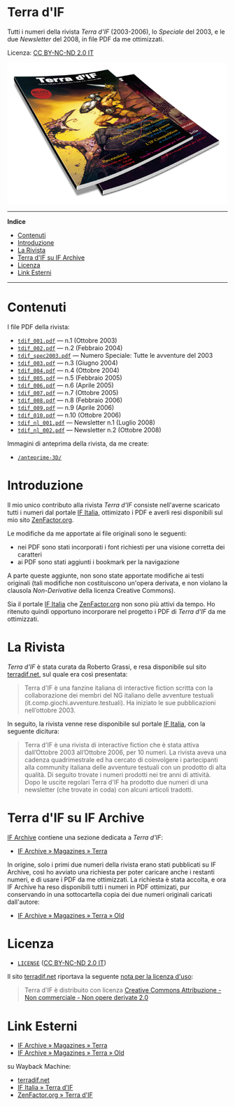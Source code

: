 # Terra d'IF

Tutti i numeri della rivista _Terra d'IF_ (2003-2006), lo _Speciale_ del 2003, e le due _Newsletter_ del 2008, in file PDF da me ottimizzati.

Licenza: [CC BY-NC-ND 2.0 IT]

![Anteprima 3D Terra d'IF][Anteprima x700]

-----

**Indice**

<!-- MarkdownTOC autolink="true" bracket="round" autoanchor="false" lowercase="only_ascii" uri_encoding="true" levels="1,2,3" -->

- [Contenuti](#contenuti)
- [Introduzione](#introduzione)
- [La Rivista](#la-rivista)
- [Terra d'IF su IF Archive](#terra-dif-su-if-archive)
- [Licenza](#licenza)
- [Link Esterni](#link-esterni)

<!-- /MarkdownTOC -->

-----

# Contenuti

I file PDF della rivista:

- [`tdif_001.pdf`][TdIF 1] — n.1 (Ottobre 2003)
- [`tdif_002.pdf`][TdIF 2] — n.2 (Febbraio 2004)
- [`tdif_spec2003.pdf`][TdIF AT 2003] — Numero Speciale: Tutte le avventure del 2003
- [`tdif_003.pdf`][TdIF 3] — n.3 (Giugno 2004)
- [`tdif_004.pdf`][TdIF 4] — n.4 (Ottobre 2004)
- [`tdif_005.pdf`][TdIF 5] — n.5 (Febbraio 2005)
- [`tdif_006.pdf`][TdIF 6] — n.6 (Aprile 2005)
- [`tdif_007.pdf`][TdIF 7] — n.7 (Ottobre 2005)
- [`tdif_008.pdf`][TdIF 8] — n.8 (Febbraio 2006)
- [`tdif_009.pdf`][TdIF 9] — n.9 (Aprile 2006)
- [`tdif_010.pdf`][TdIF 10] — n.10 (Ottobre 2006)
- [`tdif_nl_001.pdf`][TdIF NL 1] — Newsletter n.1 (Luglio 2008)
- [`tdif_nl_002.pdf`][TdIF NL 2] — Newsletter n.2 (Ottobre 2008)

Immagini di anteprima della rivista, da me create:

- [`/anteprime-3D/`](./anteprime-3D/)


# Introduzione

Il mio unico contributo alla rivista _Terra d'IF_ consiste nell'averne scaricato tutti i numeri dal portale [IF Italia], ottimizato i PDF e averli resi disponibili sul mio sito [ZenFactor.org].

Le modifiche da me apportate ai file originali sono le seguenti:

- nei PDF sono stati incorporati i font richiesti per una visione corretta dei caratteri
- ai PDF sono stati aggiunti i bookmark per la navigazione

A parte queste aggiunte, non sono state apportate modifiche ai testi originali (tali modifiche non costituiscono un'opera derivata, e non violano la clausola _Non-Derivative_ della licenza Creative Commons).

Sia il portale [IF Italia] che [ZenFactor.org] non sono più attivi da tempo. Ho ritenuto quindi opportuno incorporare nel progetto i PDF di _Terra d'IF_ da me ottimizzati.

# La Rivista

_Terra d'IF_ è stata curata da Roberto Grassi, e resa disponibile sul sito [terradif.net], sul quale era così presentata:

> Terra d'IF è una fanzine italiana di interactive fiction scritta con la collaborazione dei membri del NG italiano delle avventure testuali (it.comp.giochi.avventure.testuali). Ha iniziato le sue pubblicazioni nell’ottobre 2003.

In seguito, la rivista venne rese disponibile sul portale [IF Italia], con la seguente dicitura:

> Terra d'IF è una rivista di interactive fiction che è stata attiva dall’Ottobre 2003 all’Ottobre 2006, per 10 numeri. La rivista aveva una cadenza quadrimestrale ed ha cercato di coinvolgere i partecipanti alla community italiana delle avventure testuali con un prodotto di alta qualità. Di seguito trovate i numeri prodotti nei tre anni di attività. Dopo le uscite regolari Terra d'IF ha prodotto due numeri di una newsletter (che trovate in coda) con alcuni articoli tradotti.

# Terra d'IF su IF Archive

[IF Archive] contiene una sezione dedicata a _Terra d'IF_:

- [IF Archive » Magazines » Terra]

In origine, solo i primi due numeri della rivista erano stati pubblicati su IF Archive, così ho avviato una richiesta per poter caricare anche i restanti numeri, e di usare i PDF da me ottimizzati. La richiesta è stata accolta, e ora IF Archive ha reso disponibili tutti i numeri in PDF ottimizati, pur conservando in una sottocartella copia dei due numeri originali caricati dall'autore:

- [IF Archive » Magazines » Terra » Old]

# Licenza

- [`LICENSE`](./LICENSE) ([CC BY-NC-ND 2.0 IT])

Il sito [terradif.net] riportava la seguente [nota per la licenza d'uso]:

> Terra d'IF è distribuito con licenza [Creative Commons Attribuzione - Non commerciale - Non opere derivate 2.0][CC BY-NC-ND 2.0 IT]


# Link Esterni

- [IF Archive » Magazines » Terra]
- [IF Archive » Magazines » Terra » Old]

su Wayback Machine:

- [terradif.net]
- [IF Italia » Terra d'IF][IF Italia]
- [ZenFactor.org » Terra d'IF][ZenFactor.org]

<!-----------------------------------------------------------------------------
                                REFERENCE LINKS
  ---------------------------------------------------------------------------->

[TdIF 1]:       ./tdif_001.pdf      "'Terra d’IF' n.1 (Ottobre 2003)"
[TdIF 2]:       ./tdif_002.pdf      "'Terra d’IF' n.2 (Febbraio 2004)"
[TdIF 3]:       ./tdif_003.pdf      "'Terra d’IF' n.3 (Giugno 2004)"
[TdIF 4]:       ./tdif_004.pdf      "'Terra d’IF' n.4 (Ottobre 2004)"
[TdIF 5]:       ./tdif_005.pdf      "'Terra d’IF' n.5 (Febbraio 2005)"
[TdIF 6]:       ./tdif_006.pdf      "'Terra d’IF' n.6 (Aprile 2005)"
[TdIF 7]:       ./tdif_007.pdf      "'Terra d’IF' n.7 (Ottobre 2005)"
[TdIF 8]:       ./tdif_008.pdf      "'Terra d’IF' n.8 (Febbraio 2006)"
[TdIF 9]:       ./tdif_009.pdf      "'Terra d’IF' n.9 (Aprile 2006)"
[TdIF 10]:      ./tdif_010.pdf      "'Terra d’IF' n.10 (Ottobre 2006)"
[TdIF NL 1]:    ./tdif_nl_001.pdf   "'Terra d’IF' Newsletter n.1 (Luglio 2008)"
[TdIF NL 2]:    ./tdif_nl_002.pdf   "'Terra d’IF' Newsletter n.2 (Ottobre 2008)"
[TdIF AT 2003]: ./tdif_spec2003.pdf "'Terra d’IF' Numero Speciale: Tutte le avventure del 2003"


[terradif.net]: <https://web.archive.org/web/20071213005033/http://www.terradif.net:80/magazine/> "Visita la copia archiviata della pagina su Wayback Machine"
[nota per la licenza d'uso]: <https://web.archive.org/web/20071213025339/http://www.terradif.net:80/copyright> "Visita la copia archiviata della pagina su Wayback Machine"

[IF Italia]: <https://web.archive.org/web/20110309105258/http://www.ifitalia.info/pmwiki/pmwiki.php?n=Riviste.TerraDIf> "Visita la copia archiviata su Wayback Machine della pagina di IF Italia dedicata a 'Terra d’IF'"

[ZenFactor.org]: <https://web.archive.org/web/20170226141346/http://avventure-testuali.zenfactor.org/terra_if.htm> "Visita la copia archiviata su Wayback Machine della pagina di www.ZenFactor.org dedicata a 'Terra d’IF'"

[CC BY-NC-ND 2.0 IT]: https://creativecommons.org/licenses/by-nc-nd/2.0/it/deed.it

[IF Archive]: http://ifarchive.org/ "Visita il portale IF Archive"
[IF Archive » Magazines » Terra]: http://ifarchive.org/indexes/if-archiveXmagazinesXTerra.html "Visita la sezione di IF Archive dedicata a 'Terra d’IF'"
[IF Archive » Magazines » Terra » Old]: https://ifarchive.org/if-archive/magazines/Terra/old/ "Link ai due numeri originali di 'Terra d’IF' pubblicati su IF Archive"

[Anteprima x700]: ./anteprime-3D/Terra_dIF_3D_x700_bianco.gif "Anteprima in 3D della rivista Terra d’IF, numeri 2 e 4"


